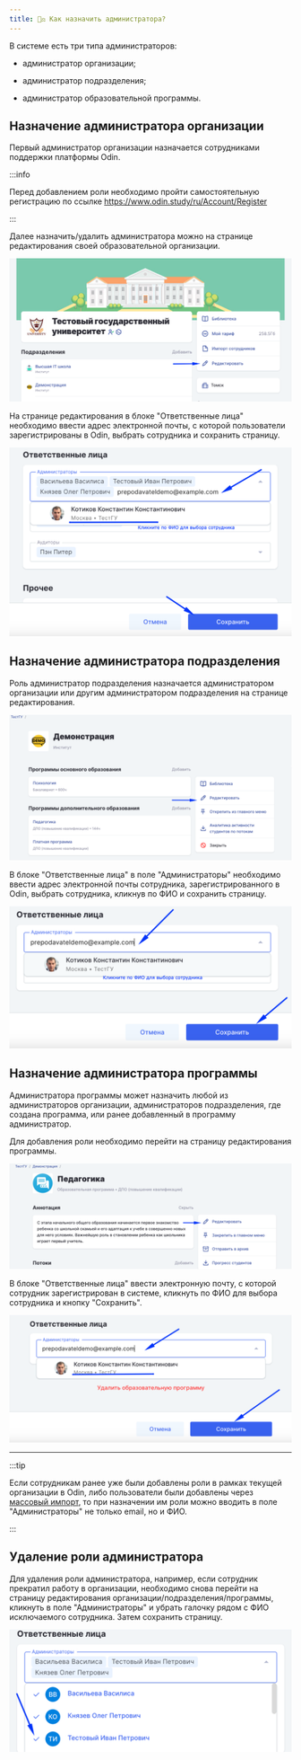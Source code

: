 ```yaml
---
title: 👩‍⚖️ Как назначить администратора?
---
```


В системе есть три типа администраторов:

-  администратор организации;

-  администратор  подразделения;

-  администратор образовательной программы.

## Назначение администратора организации

Первый администратор организации назначается сотрудниками поддержки платформы Odin.

:::info 

Перед добавлением роли необходимо пройти самостоятельную регистрацию по ссылке <https://www.odin.study/ru/Account/Register>

:::

Далее назначить/удалить администратора можно на странице редактирования своей образовательной организации.

![](<../../.gitbook/assets/image (7) (1) (5).png>)

На странице редактирования в блоке "Ответственные лица" необходимо ввести адрес электронной почты, с которой пользователи  зарегистрированы в Odin, выбрать сотрудника и сохранить страницу.

![](<../../.gitbook/assets/image (19).png>)

## Назначение администратора подразделения

Роль администратор подразделения назначается администратором организации или другим администратором подразделения на странице редактирования.

![](<../../.gitbook/assets/image (17).png>)

В блоке "Ответственные лица"  в поле "Администраторы" необходимо ввести адрес электронной почты сотрудника, зарегистрированного в Odin, выбрать сотрудника, кликнув по ФИО и сохранить страницу.

![](<../../.gitbook/assets/image (12).png>)

## Назначение администратора программы

Администратора программы может назначить любой из администраторов организации, администраторов подразделения, где создана программа, или ранее добавленный в программу администратор.

Для добавления роли необходимо перейти на страницу редактирования программы.

![](<../../.gitbook/assets/image (13).png>)

В блоке "Ответственные лица"  ввести электронную почту,  с которой сотрудник зарегистрирован в системе, кликнуть по ФИО для выбора сотрудника и кнопку "Сохранить".

![](<../../.gitbook/assets/image (15).png>)

---

:::tip 

Если сотрудникам ранее уже были добавлены роли в рамках текущей организации в  Odin, либо пользователи были добавлены через [массовый импорт](./../../novosti/podrobnee-obo-vsekh-obnovleniyakh/massovoe-dobavlenie-sotrudnikov), то при назначении им роли можно вводить в поле "Администраторы" не только email, но и ФИО.

:::

## Удаление роли администратора

Для удаления роли администратора, например, если сотрудник прекратил работу в организации, необходимо снова перейти на страницу редактирования  организации/подразделения/программы, кликнуть в  поле "Администраторы" и убрать галочку рядом с ФИО исключаемого сотрудника. Затем сохранить страницу.

![](<../../.gitbook/assets/image (3) (8).png>)